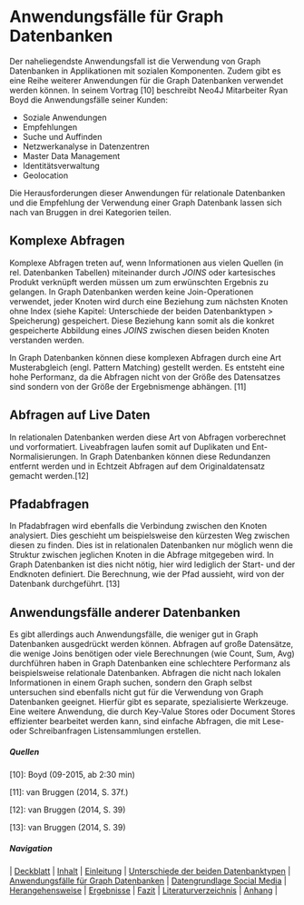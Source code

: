 Anwendungsfälle für Graph Datenbanken
=====================================

Der naheliegendste Anwendungsfall ist die Verwendung von Graph Datenbanken in
Applikationen mit sozialen Komponenten. Zudem gibt es eine Reihe weiterer
Anwendungen für die Graph Datenbanken verwendet werden können. In seinem
Vortrag [10] beschreibt Neo4J Mitarbeiter Ryan Boyd die Anwendungsfälle seiner
Kunden:

* Soziale Anwendungen
* Empfehlungen
* Suche und Auffinden
* Netzwerkanalyse in Datenzentren
* Master Data Management
* Identitätsverwaltung
* Geolocation

Die Herausforderungen dieser Anwendungen für relationale Datenbanken und die
Empfehlung der Verwendung einer Graph Datenbank lassen sich nach van Bruggen in
drei Kategorien teilen.

Komplexe Abfragen
-----------------

Komplexe Abfragen treten auf, wenn Informationen aus vielen Quellen (in rel.
Datenbanken Tabellen) miteinander durch *JOINS* oder kartesisches Produkt
verknüpft werden müssen um zum erwünschten Ergebnis zu gelangen. In Graph
Datenbanken werden keine Join-Operationen verwendet, jeder Knoten wird durch
eine Beziehung zum nächsten Knoten ohne Index (siehe Kapitel: Unterschiede der
beiden Datenbanktypen \> Speicherung) gespeichert. Diese Beziehung kann somit
als die konkret gespeicherte Abbildung eines *JOINS* zwischen diesen beiden
Knoten verstanden werden.

In Graph Datenbanken können diese komplexen Abfragen durch eine Art
Musterabgleich (engl. Pattern Matching) gestellt werden. Es entsteht eine hohe
Performanz, da die Abfragen nicht von der Größe des Datensatzes sind sondern von
der Größe der Ergebnismenge abhängen. [11]

Abfragen auf Live Daten
-----------------------

In relationalen Datenbanken werden diese Art von Abfragen vorberechnet und
vorformatiert. Liveabfragen laufen somit auf Duplikaten und
Ent-Normalisierungen. In Graph Datenbanken können diese Redundanzen entfernt
werden und in Echtzeit Abfragen auf dem Originaldatensatz gemacht werden.[12]

Pfadabfragen
------------

In Pfadabfragen wird ebenfalls die Verbindung zwischen den Knoten analysiert.
Dies geschieht um beispielsweise den kürzesten Weg zwischen diesen zu finden.
Dies ist in relationalen Datenbanken nur möglich wenn die Struktur zwischen
jeglichen Knoten in die Abfrage mitgegeben wird. In Graph Datenbanken ist dies
nicht nötig, hier wird lediglich der Start- und der Endknoten definiert. Die
Berechnung, wie der Pfad aussieht, wird von der Datenbank durchgeführt. [13]

Anwendungsfälle anderer Datenbanken
-----------------------------------

Es gibt allerdings auch Anwendungsfälle, die weniger gut in Graph Datenbanken
ausgedrückt werden können. Abfragen auf große Datensätze, die wenige Joins
benötigen oder viele Berechnungen (wie Count, Sum, Avg) durchführen haben in
Graph Datenbanken eine schlechtere Performanz als beispielsweise relationale
Datenbanken. Abfragen die nicht nach lokalen Informationen in einem Graph
suchen, sondern den Graph selbst untersuchen sind ebenfalls nicht gut für die
Verwendung von Graph Datenbanken geeignet. Hierfür gibt es separate,
spezialisierte Werkzeuge. Eine weitere Anwendung, die durch Key-Value Stores
oder Document Stores effizienter bearbeitet werden kann, sind einfache Abfragen,
die mit Lese- oder Schreibanfragen Listensammlungen erstellen.


##### Quellen

\[10]: Boyd (09-2015, ab 2:30 min)

\[11]: van Bruggen (2014, S. 37f.)

\[12]: van Bruggen (2014, S. 39)

\[13]: van Bruggen (2014, S. 39)

##### Navigation

| [Deckblatt](00_title.md) |
[Inhalt](00_toc.md) |
[Einleitung](01_introduction.md) |
[Unterschiede der beiden Datenbanktypen](02_db_differences.md) |
[Anwendungsfälle für Graph Datenbanken](03_graphdb_usecases.md) |
[Datengrundlage Social Media](04_data_basis.md) |
[Herangehensweise](05_method.md) |
[Ergebnisse](06_results.md) |
[Fazit](07_conclusion.md) |
[Literaturverzeichnis](08_references.md) |
[Anhang](09_appendix.md) |